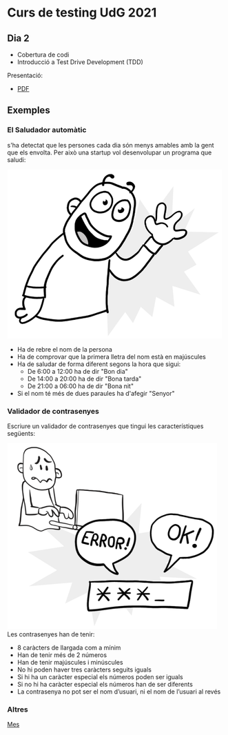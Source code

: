 # Curs de testing UdG 2021

## Dia 2

- Cobertura de codi
- Introducció a Test Drive Development (TDD)

Presentació:

- [PDF](Dia2_Presentació.pdf)

## Exemples

### El Saludador automàtic

s'ha detectat que les persones cada dia són menys amables amb la gent que els envolta. Per això una startup vol desenvolupar un programa que saludi:

![saludador](img/saluda.png)

- Ha de rebre el nom de la persona
- Ha de comprovar que la primera lletra del nom està en majúscules
- Ha de saludar de forma diferent segons la hora que sigui:
  - De 6:00 a 12:00 ha de dir "Bon dia"
  - De 14:00 a 20:00 ha de dir "Bona tarda"
  - De 21:00 a 06:00 ha de dir "Bona nit"
- Si el nom té més de dues paraules ha d'afegir "Senyor"

### Validador de contrasenyes

Escriure un validador de contrasenyes que tingui les característiques següents:

![contrasenyes](img/contrasenyes.png)
Les contrasenyes han de tenir:

- 8 caràcters de llargada com a mínim
- Han de tenir més de 2 números
- Han de tenir majúscules i minúscules
- No hi poden haver tres caràcters seguits iguals
- Si hi ha un caràcter especial els números poden ser iguals
- Si no hi ha caràcter especial els números han de ser diferents
- La contrasenya no pot ser el nom d’usuari, ni el nom de l’usuari al revés

### Altres

[Mes](https://codingdojo.org/kata/)
